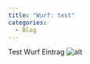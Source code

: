 ```yaml
---
title: "Wurf: test"
categories:
  - Blog
---
```


Test Wurf Eintrag
![alt](/assets/images/würfe-header.jpg)